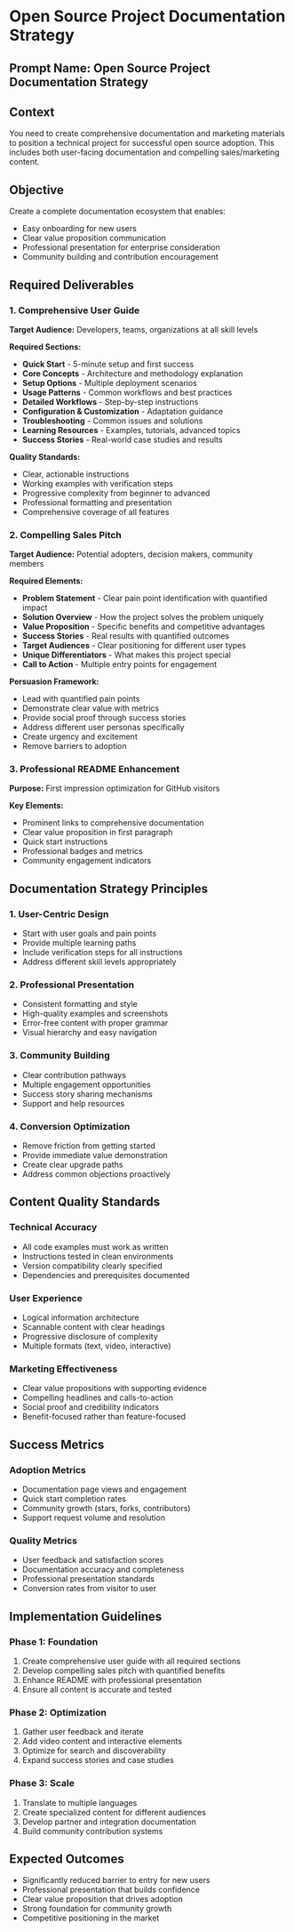 # Open Source Project Documentation Strategy

## Prompt Name: Open Source Project Documentation Strategy

## Context
You need to create comprehensive documentation and marketing materials to position a technical project for successful open source adoption. This includes both user-facing documentation and compelling sales/marketing content.

## Objective
Create a complete documentation ecosystem that enables:
- Easy onboarding for new users
- Clear value proposition communication
- Professional presentation for enterprise consideration
- Community building and contribution encouragement

## Required Deliverables

### 1. Comprehensive User Guide
**Target Audience:** Developers, teams, organizations at all skill levels

**Required Sections:**
- **Quick Start** - 5-minute setup and first success
- **Core Concepts** - Architecture and methodology explanation
- **Setup Options** - Multiple deployment scenarios
- **Usage Patterns** - Common workflows and best practices
- **Detailed Workflows** - Step-by-step instructions
- **Configuration & Customization** - Adaptation guidance
- **Troubleshooting** - Common issues and solutions
- **Learning Resources** - Examples, tutorials, advanced topics
- **Success Stories** - Real-world case studies and results

**Quality Standards:**
- Clear, actionable instructions
- Working examples with verification steps
- Progressive complexity from beginner to advanced
- Professional formatting and presentation
- Comprehensive coverage of all features

### 2. Compelling Sales Pitch
**Target Audience:** Potential adopters, decision makers, community members

**Required Elements:**
- **Problem Statement** - Clear pain point identification with quantified impact
- **Solution Overview** - How the project solves the problem uniquely
- **Value Proposition** - Specific benefits and competitive advantages
- **Success Stories** - Real results with quantified outcomes
- **Target Audiences** - Clear positioning for different user types
- **Unique Differentiators** - What makes this project special
- **Call to Action** - Multiple entry points for engagement

**Persuasion Framework:**
- Lead with quantified pain points
- Demonstrate clear value with metrics
- Provide social proof through success stories
- Address different user personas specifically
- Create urgency and excitement
- Remove barriers to adoption

### 3. Professional README Enhancement
**Purpose:** First impression optimization for GitHub visitors

**Key Elements:**
- Prominent links to comprehensive documentation
- Clear value proposition in first paragraph
- Quick start instructions
- Professional badges and metrics
- Community engagement indicators

## Documentation Strategy Principles

### 1. User-Centric Design
- Start with user goals and pain points
- Provide multiple learning paths
- Include verification steps for all instructions
- Address different skill levels appropriately

### 2. Professional Presentation
- Consistent formatting and style
- High-quality examples and screenshots
- Error-free content with proper grammar
- Visual hierarchy and easy navigation

### 3. Community Building
- Clear contribution pathways
- Multiple engagement opportunities
- Success story sharing mechanisms
- Support and help resources

### 4. Conversion Optimization
- Remove friction from getting started
- Provide immediate value demonstration
- Create clear upgrade paths
- Address common objections proactively

## Content Quality Standards

### Technical Accuracy
- All code examples must work as written
- Instructions tested in clean environments
- Version compatibility clearly specified
- Dependencies and prerequisites documented

### User Experience
- Logical information architecture
- Scannable content with clear headings
- Progressive disclosure of complexity
- Multiple formats (text, video, interactive)

### Marketing Effectiveness
- Clear value propositions with supporting evidence
- Compelling headlines and calls-to-action
- Social proof and credibility indicators
- Benefit-focused rather than feature-focused

## Success Metrics

### Adoption Metrics
- Documentation page views and engagement
- Quick start completion rates
- Community growth (stars, forks, contributors)
- Support request volume and resolution

### Quality Metrics
- User feedback and satisfaction scores
- Documentation accuracy and completeness
- Professional presentation standards
- Conversion rates from visitor to user

## Implementation Guidelines

### Phase 1: Foundation
1. Create comprehensive user guide with all required sections
2. Develop compelling sales pitch with quantified benefits
3. Enhance README with professional presentation
4. Ensure all content is accurate and tested

### Phase 2: Optimization
1. Gather user feedback and iterate
2. Add video content and interactive elements
3. Optimize for search and discoverability
4. Expand success stories and case studies

### Phase 3: Scale
1. Translate to multiple languages
2. Create specialized content for different audiences
3. Develop partner and integration documentation
4. Build community contribution systems

## Expected Outcomes
- Significantly reduced barrier to entry for new users
- Professional presentation that builds confidence
- Clear value proposition that drives adoption
- Strong foundation for community growth
- Competitive positioning in the market
